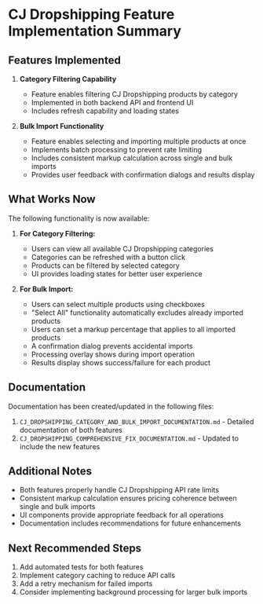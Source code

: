 # CJ Dropshipping Feature Implementation Summary

## Features Implemented

1. **Category Filtering Capability**
   - Feature enables filtering CJ Dropshipping products by category
   - Implemented in both backend API and frontend UI
   - Includes refresh capability and loading states

2. **Bulk Import Functionality**
   - Feature enables selecting and importing multiple products at once
   - Implements batch processing to prevent rate limiting
   - Includes consistent markup calculation across single and bulk imports
   - Provides user feedback with confirmation dialogs and results display

## What Works Now

The following functionality is now available:

1. **For Category Filtering:**
   - Users can view all available CJ Dropshipping categories
   - Categories can be refreshed with a button click
   - Products can be filtered by selected category
   - UI provides loading states for better user experience

2. **For Bulk Import:**
   - Users can select multiple products using checkboxes
   - "Select All" functionality automatically excludes already imported products
   - Users can set a markup percentage that applies to all imported products
   - A confirmation dialog prevents accidental imports
   - Processing overlay shows during import operation
   - Results display shows success/failure for each product

## Documentation

Documentation has been created/updated in the following files:

1. `CJ_DROPSHIPPING_CATEGORY_AND_BULK_IMPORT_DOCUMENTATION.md` - Detailed documentation of both features
2. `CJ_DROPSHIPPING_COMPREHENSIVE_FIX_DOCUMENTATION.md` - Updated to include the new features

## Additional Notes

- Both features properly handle CJ Dropshipping API rate limits
- Consistent markup calculation ensures pricing coherence between single and bulk imports
- UI components provide appropriate feedback for all operations
- Documentation includes recommendations for future enhancements

## Next Recommended Steps

1. Add automated tests for both features
2. Implement category caching to reduce API calls
3. Add a retry mechanism for failed imports
4. Consider implementing background processing for larger bulk imports
